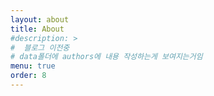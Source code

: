 ```yaml
---
layout: about
title: About
#description: >
#  블로그 이전중
# data폴더에 authors에 내용 작성하는게 보여지는거임
menu: true
order: 8
---
```


